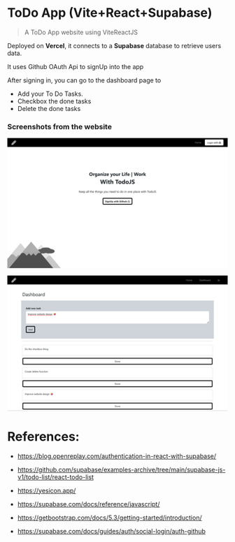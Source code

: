 # ToDo App (Vite+React+Supabase)

> A ToDo App website using ViteReactJS

Deployed on **Vercel**, it connects to a **Supabase** database to retrieve users data. 

It uses Github OAuth Api to signUp into the app

After signing in, you can go to the dashboard page to
- Add your To Do Tasks.
- Checkbox the done tasks
- Delete the done tasks


### Screenshots from the website

![Home Page](public/home.png)

![Dashboard Page](public/dashboard.png)


# References:
- https://blog.openreplay.com/authentication-in-react-with-supabase/

- https://github.com/supabase/examples-archive/tree/main/supabase-js-v1/todo-list/react-todo-list

- https://yesicon.app/

- https://supabase.com/docs/reference/javascript/

- https://getbootstrap.com/docs/5.3/getting-started/introduction/

- https://supabase.com/docs/guides/auth/social-login/auth-github